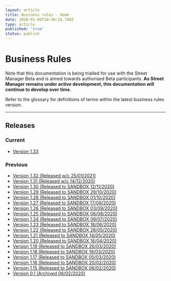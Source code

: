 ```yaml
---
layout: article
title: Business rules - Home
date: 2020-01-09T10:30:24.740Z
type: article
published: 'true'
status: publish
---
```

# Business Rules

Note that this documentation is being trialled for use with the Street Manager Beta and is aimed towards authorised Beta participants. **As Street Manager remains under active development, this documentation will continue to develop over time.**

Refer to the glossary for definitions of terms within the latest business rules version.


<hr class="govuk-section-break govuk-section-break--xl govuk-section-break--visible" />

## Releases

### Current
* [Version 1.33](https://departmentfortransport.github.io/street-manager-docs/articles/business-rules-version-1-33.html)



### Previous

* [Version 1.32 \(Released w/c 25/01/2021\)](https://departmentfortransport.github.io/street-manager-docs/articles/business-rules-version-1-32.html)
* [Version 1.31 \(Released w/c 14/12/2020\)](https://departmentfortransport.github.io/street-manager-docs/articles/business-rules-version-1-31.html)
* [Version 1.30 \(Released to SANDBOX 12/11/2020\)](https://departmentfortransport.github.io/street-manager-docs/articles/business-rules-version-1-30.html)
* [Version 1.29 \(Released to SANDBOX 29/10/2020\)](https://departmentfortransport.github.io/street-manager-docs/articles/business-rules-version-1-29.html)
* [Version 1.28 \(Released to SANDBOX 01/10/2020\)](https://departmentfortransport.github.io/street-manager-docs/articles/business-rules-version-1-28.html)
* [Version 1.27 \(Released to SANDBOX 17/09/2020\)](https://departmentfortransport.github.io/street-manager-docs/articles/business-rules-version-1-27.html)
* [Version 1.26 \(Released to SANDBOX 03/09/2020\)](https://departmentfortransport.github.io/street-manager-docs/articles/business-rules-version-1-26.html)
* [Version 1.25 \(Released to SANDBOX 06/08/2020\)](https://departmentfortransport.github.io/street-manager-docs/articles/business-rules-version-1-25.html)
* [Version 1.24 \(Released to SANDBOX 09/07/2020\)](https://departmentfortransport.github.io/street-manager-docs/articles/business-rules-version-1-24.html)
* [Version 1.23 \(Released to SANDBOX 18/06/2020\)](https://departmentfortransport.github.io/street-manager-docs/articles/business-rules-version-1-23.html)
* [Version 1.22 \(Released to SANDBOX 28/05/2020\)](https://departmentfortransport.github.io/street-manager-docs/articles/business-rules-version-1-22.html)
* [Version 1.21 \(Released to SANDBOX 14/05/2020\)](https://departmentfortransport.github.io/street-manager-docs/articles/business-rules-version-1-21.html)
* [Version 1.20 \(Released to SANDBOX 16/04/2020\)](https://departmentfortransport.github.io/street-manager-docs/articles/business-rules-version-1-20.html)
* [Version 1.19 \(Released to SANDBOX 26/03/2020\)](https://departmentfortransport.github.io/street-manager-docs/articles/business-rules-version-1-19.html)
* [Version 1.18 \(Released to SANDBOX 19/03/2020\)](https://departmentfortransport.github.io/street-manager-docs/articles/business-rules-version-1-18.html)
* [Version 1.17 \(Released to SANDBOX 05/03/2020\)](https://departmentfortransport.github.io/street-manager-docs/articles/business-rules-version-1-17.html)
* [Version 1.16 \(Released to SANDBOX 20/02/2020\)](https://departmentfortransport.github.io/street-manager-docs/articles/business-rules-version-1-16.html)
* [Version 1.15 (Released to SANDBOX 06/02/2020\)](https://departmentfortransport.github.io/street-manager-docs/articles/business-rules-version-1-15.html)
* [Version 0.1 \(Archived 06/02/2020\)](https://departmentfortransport.github.io/street-manager-docs/business-rules/)

